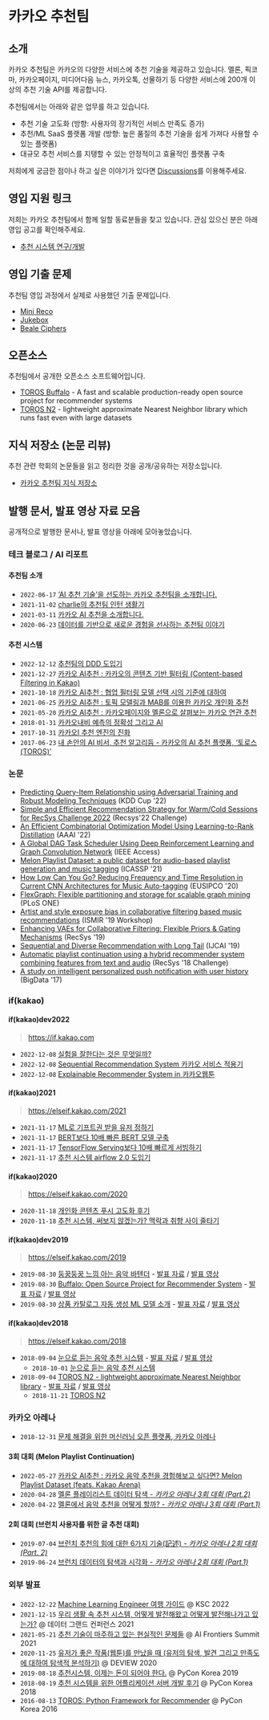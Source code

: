 # 카카오 추천팀

## 소개

카카오 추천팀은 카카오의 다양한 서비스에 추천 기술을 제공하고 있습니다. 멜론, 픽코마, 카카오페이지, 미디어다음 뉴스, 카카오톡, 선물하기 등 다양한 서비스에 200개 이상의 추천 기술 API를 제공합니다.

추천팀에서는 아래와 같은 업무를 하고 있습니다.

- 추천 기술 고도화 (방향: 사용자의 장기적인 서비스 만족도 증가)
- 추천/ML SaaS 플랫폼 개발 (방향: 높은 품질의 추천 기술을 쉽게 가져다 사용할 수 있는 플랫폼)
- 대규모 추천 서비스를 지탱할 수 있는 안정적이고 효율적인 플랫폼 구축

저희에게 궁금한 점이나 하고 싶은 이야기가 있다면 [Discussions](https://github.com/kakao/recoteam/discussions)를 이용해주세요.

## 영입 지원 링크

저희는 카카오 추천팀에서 함께 일할 동료분들을 찾고 있습니다. 관심 있으신 분은 아래 영입 공고를 확인해주세요.

- [추천 시스템 연구/개발](https://careers.kakao.com/jobs/P-9883)

## 영입 기출 문제

추천팀 영입 과정에서 실제로 사용했던 기출 문제입니다.

- [Mini Reco](programming_assignments/mini_reco)
- [Jukebox](programming_assignments/jukebox)
- [Beale Ciphers](programming_assignments/beale_ciphers)

## 오픈소스

추천팀에서 공개한 오픈소스 소프트웨어입니다.

- [TOROS Buffalo](https://github.com/kakao/buffalo) - A fast and scalable production-ready open source project for recommender systems
- [TOROS N2](https://github.com/kakao/n2) - lightweight approximate Nearest Neighbor library which runs fast even with large datasets

## 지식 저장소 (논문 리뷰)

추천 관련 학회의 논문들을 읽고 정리한 것을 공개/공유하는 저장소입니다.

- [카카오 추천팀 지식 저장소](https://publish.obsidian.md/kakao-recoteam)

## 발행 문서, 발표 영상 자료 모음

공개적으로 발행한 문서나, 발표 영상을 아래에 모아놓았습니다.

### 테크 블로그 / AI 리포트

#### 추천팀 소개

- `2022-06-17` [‘AI 추천 기술’을 선도하는 카카오 추천팀을 소개합니다.](https://tech.kakao.com/2022/06/16/data-recommendation-system/)
- `2021-11-02` [charlie의 추천팀 인턴 생활기](https://tech.kakao.com/2021/11/02/charlie-internship/)
- `2021-03-11` [카카오 AI 추천을 소개합니다.](https://tech.kakao.com/2021/03/11/kakao-ai/)
- `2020-06-23` [데이터를 기반으로 새로운 경험을 선사하는 추천팀 이야기](https://tech.kakao.com/2020/06/23/recruit-algorithm-ml/)

#### 추천 시스템

- `2022-12-12` [추천팀의 DDD 도입기](https://tech.kakao.com/2022/12/12/ddd-of-recommender-team/)
- `2021-12-27` [카카오 AI추천 : 카카오의 콘텐츠 기반 필터링 (Content-based Filtering in Kakao)](https://tech.kakao.com/2021/12/27/content-based-filtering-in-kakao/)
- `2021-10-18` [카카오 AI추천 : 협업 필터링 모델 선택 시의 기준에 대하여](https://tech.kakao.com/2021/10/18/collaborative-filtering/)
- `2021-06-25` [카카오 AI추천 : 토픽 모델링과 MAB를 이용한 카카오 개인화 추천](https://tech.kakao.com/2021/06/25/kakao-ai-recommendation-01/)
- `2021-05-20` [카카오 AI추천 : 카카오페이지와 멜론으로 살펴보는 카카오 연관 추천](https://tech.kakao.com/2021/05/20/kakao-ai-recommendation/)
- `2018-01-31` [카카오내비 예측의 정확성 그리고 AI](https://brunch.co.kr/@kakao-it/193)
- `2017-10-31` [카카오I 추천 엔진의 진화](https://brunch.co.kr/@kakao-it/136)
- `2017-06-23` [내 손안의 AI 비서, 추천 알고리듬 - 카카오의 AI 추천 플랫폼, ‘토로스(TOROS)’](https://brunch.co.kr/@kakao-it/72)

### 논문

- [Predicting Query-Item Relationship using Adversarial Training and Robust Modeling Techniques](https://amazonkddcup.github.io/papers/0620.pdf) (KDD Cup '22)
- [Simple and Efficient Recommendation Strategy for Warm/Cold Sessions for RecSys Challenge 2022](https://dl.acm.org/doi/10.1145/3556702.3556851) (Recsys'22 Challenge)
- [An Efficient Combinatorial Optimization Model Using Learning-to-Rank Distillation](https://www.aaai.org/AAAI22Papers/AAAI-4140.WooH.pdf) (AAAI '22)
- [A Global DAG Task Scheduler Using Deep Reinforcement Learning and Graph Convolution Network](https://ieeexplore.ieee.org/abstract/document/9626004) (IEEE Access)
- [Melon Playlist Dataset: a public dataset for audio-based playlist generation and music tagging](https://arxiv.org/abs/2102.00201) (ICASSP '21)
- [How Low Can You Go? Reducing Frequency and Time Resolution in Current CNN Architectures for Music Auto-tagging](https://arxiv.org/abs/1911.04824) (EUSIPCO '20)
- [FlexGraph: Flexible partitioning and storage for scalable graph mining](https://journals.plos.org/plosone/article/metrics?id=10.1371/journal.pone.0227032) (PLoS ONE)
- [Artist and style exposure bias in collaborative filtering based music recommendations](https://arxiv.org/abs/1911.04827) (ISMIR '19 Workshop)
- [Enhancing VAEs for Collaborative Filtering: Flexible Priors & Gating Mechanisms](https://arxiv.org/abs/1911.00936) (RecSys '19)
- [Sequential and Diverse Recommendation with Long Tail](https://www.ijcai.org/proceedings/2019/380) (IJCAI '19)
- [Automatic playlist continuation using a hybrid recommender system combining features from text and audio](https://arxiv.org/abs/1901.00450) (RecSys '18 Challenge)
- [A study on intelligent personalized push notification with user history](https://ieeexplore.ieee.org/document/8258081) (BigData '17)

### if(kakao)

#### if(kakao)dev2022

> <https://if.kakao.com>

- `2022-12-08` [실험을 잘한다는 것은 무엇일까?](https://if.kakao.com/2022/session/4)
- `2022-12-08` [Sequential Recommendation System 카카오 서비스 적용기](https://if.kakao.com/2022/session/8)
- `2022-12-08` [Explainable Recommender System in 카카오웹툰](https://if.kakao.com/2022/session/9)

#### if(kakao)2021

> <https://elseif.kakao.com/2021>

- `2021-11-17` [ML로 기프트권 받을 유저 정하기](https://elseif.kakao.com/2021/session/26)
- `2021-11-17` [BERT보다 10배 빠른 BERT 모델 구축](https://elseif.kakao.com/2021/session/27)
- `2021-11-17` [TensorFlow Serving보다 10배 빠르게 서빙하기](https://elseif.kakao.com/2021/session/28)
- `2021-11-17` [추천 시스템 airflow 2.0 도입기](https://elseif.kakao.com/2021/session/29)

#### if(kakao)2020

> <https://elseif.kakao.com/2020>

- `2020-11-18` [개인화 콘텐츠 푸시 고도화 후기](https://elseif.kakao.com/2020/session/93)
- `2020-11-18` [추천 시스템, 써보지 않겠는가? 맥락과 취향 사이 줄타기](https://elseif.kakao.com/2020/session/125)

#### if(kakao)dev2019

> <https://elseif.kakao.com/2019>

- `2019-08-30` [둥꿍둥꿍 느낌 아는 음악 바텐더](https://elseif.kakao.com/2019/program?sessionId=1bfc0d56-3946-4e40-9ab1-523f16d8594a) - [발표 자료](https://mk.kakaocdn.net/dn/if-kakao/conf2019/%EB%B0%9C%ED%91%9C%EC%9E%90%EB%A3%8C_2019/T08-S01.pdf) / [발표 영상](https://mk-v1.kakaocdn.net/dn/if-kakao/conf2019/conf_video_2019/2_103_01_m1.mp4)
- `2019-08-30` [Buffalo: Open Source Project for Recommender System](https://elseif.kakao.com/2019/program?sessionId=c59d4061-6914-4a65-8fb5-f0a0c6c65b93) - [발표 자료](https://mk.kakaocdn.net/dn/if-kakao/conf2019/%EB%B0%9C%ED%91%9C%EC%9E%90%EB%A3%8C_2019/T08-S02-Buffalo.pdf) / [발표 영상](https://mk-v1.kakaocdn.net/dn/if-kakao/conf2019/conf_video_2019/2_103_02_m1.mp4)
- `2019-08-30` [상품 카탈로그 자동 생성 ML 모델 소개](https://elseif.kakao.com/2019/program?sessionId=dce0dd84-d054-4b80-8013-b3d58f61bbe8) - [발표 자료](https://mk.kakaocdn.net/dn/if-kakao/conf2019/%EB%B0%9C%ED%91%9C%EC%9E%90%EB%A3%8C_2019/T08-S04.pdf) / [발표 영상](https://mk-v1.kakaocdn.net/dn/if-kakao/conf2019/conf_video_2019/2_103_04_m1.mp4)

#### if(kakao)dev2018

> <https://elseif.kakao.com/2018>

- `2018-09-04` [눈으로 듣는 음악 추천 시스템](https://elseif.kakao.com/2018/program?sessionId=959a3047-0a08-4a42-99ce-35a9210ab49a) - [발표 자료](https://mk.kakaocdn.net/dn/if-kakao/conf2018/%E1%84%82%E1%85%AE%E1%86%AB%E1%84%8B%E1%85%B3%E1%84%85%E1%85%A9%20%E1%84%83%E1%85%B3%E1%86%AE%E1%84%82%E1%85%B3%E1%86%AB%20%E1%84%8B%E1%85%B3%E1%86%B7%E1%84%8B%E1%85%A1%E1%86%A8%20%E1%84%8E%E1%85%AE%E1%84%8E%E1%85%A5%E1%86%AB%20%E1%84%89%E1%85%B5%E1%84%89%E1%85%B3%E1%84%90%E1%85%A6%E1%86%B7.pdf) / [발표 영상](http://tv.kakao.com/v/391418802)
  - `2018-10-01` [눈으로 듣는 음악 추천 시스템](https://brunch.co.kr/@kakao-it/282)
- `2018-09-04` [TOROS N2 - lightweight approximate Nearest Neighbor library](https://elseif.kakao.com/2018/program?sessionId=ad6ea793-70e6-495c-b154-c765e6339793) - [발표 자료](https://mk.kakaocdn.net/dn/if-kakao/conf2018/TOROS%20N2%20-%20lightweight%20approximate%20Nearest%20Neighbor%20library.pdf) / [발표 영상](http://tv.kakao.com/v/391419278)
  - `2018-11-21` [TOROS N2](https://brunch.co.kr/@kakao-it/300)

### 카카오 아레나

- `2018-12-31` [문제 해결을 위한 머신러닝 오픈 플랫폼, 카카오 아레나](https://brunch.co.kr/@kakao-it/321)

#### 3회 대회 (Melon Playlist Continuation)

- `2022-05-27` [카카오 AI추천 : 카카오 음악 추천을 경험해보고 싶다면? Melon Playlist Dataset (feats. Kakao Arena)](https://tech.kakao.com/2022/05/27/melon-playlist-dataset/)
- `2020-04-28` [멜론 플레이리스트 데이터 탐색 - _카카오 아레나 3회 대회 (Part.2)_](https://brunch.co.kr/@kakao-it/343)
- `2020-04-22` [멜론에서 음악 추천을 어떻게 할까? - _카카오 아레나 3회 대회 (Part.1)_](https://brunch.co.kr/@kakao-it/342)

#### 2회 대회 (브런치 사용자를 위한 글 추천 대회)

- `2019-07-04` [브런치 추천의 힘에 대한 6가지 기술(記述) - _카카오 아레나 2회 대회 (Part. 2)_](https://brunch.co.kr/@kakao-it/333)
- `2019-06-24` [브런치 데이터의 탐색과 시각화 - _카카오 아레나 2회 대회 (Part.1)_](https://brunch.co.kr/@kakao-it/332)

### 외부 발표

- `2022-12-22` [Machine Learning Engineer 여행 가이드](/presentations/ksc2022/KSC2022_ML_Engineer_%EC%97%AC%ED%96%89%EA%B0%80%EC%9D%B4%EB%93%9C_%EC%B9%B4%EC%B9%B4%EC%98%A4_%EC%B6%94%EC%B2%9C%ED%8C%80_%EA%B9%80%EC%84%B1%EC%A7%84.pdf) @ KSC 2022
- `2021-12-15` [우리 생활 속 추천 시스템, 어떻게 발전해왔고 어떻게 발전해나가고 있는가?](https://www.youtube.com/watch?v=jJfXHo7nNe8) @ 데이터 그랜드 컨퍼런스 2021
- `2021-05-21` [추천 기술이 마주하고 있는 현실적인 문제들](https://www.youtube.com/watch?v=UUY8YEesIVY) @ AI Frontiers Summit 2021
- `2020-11-25` [유저가 좋은 작품(웹툰)를 만났을 때 (유저의 탐색, 발견 그리고 만족도에 대하여 탐색적 분석하기)](https://deview.kr/2020/sessions/332) @ DEVIEW 2020
- `2019-08-18` [추천시스템, 이제는 돈이 되어야 한다.](https://archive.pycon.kr/2019/program/talk-detail/?id=136) @ PyCon Korea 2019
- `2018-08-19` [추천 시스템을 위한 어플리케이션 서버 개발 후기](https://archive.pycon.kr/2018/program/33) @ PyCon Korea 2018
- `2016-08-13` [TOROS: Python Framework for Recommender](https://archive.pycon.kr/2016apac/program/50) @ PyCon Korea 2016
